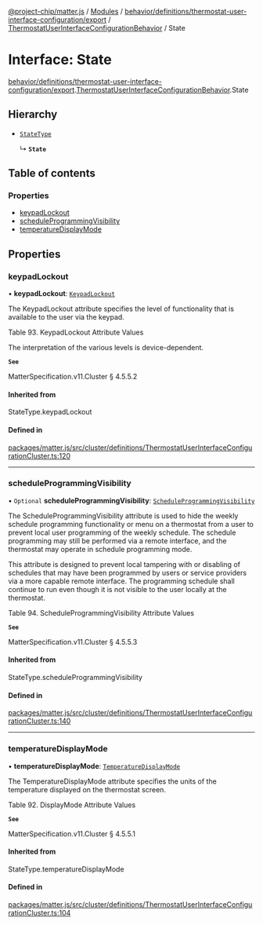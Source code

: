 [@project-chip/matter.js](../README.md) / [Modules](../modules.md) / [behavior/definitions/thermostat-user-interface-configuration/export](../modules/behavior_definitions_thermostat_user_interface_configuration_export.md) / [ThermostatUserInterfaceConfigurationBehavior](../modules/behavior_definitions_thermostat_user_interface_configuration_export.ThermostatUserInterfaceConfigurationBehavior.md) / State

# Interface: State

[behavior/definitions/thermostat-user-interface-configuration/export](../modules/behavior_definitions_thermostat_user_interface_configuration_export.md).[ThermostatUserInterfaceConfigurationBehavior](../modules/behavior_definitions_thermostat_user_interface_configuration_export.ThermostatUserInterfaceConfigurationBehavior.md).State

## Hierarchy

- [`StateType`](../modules/behavior_definitions_thermostat_user_interface_configuration_export._internal_.md#statetype)

  ↳ **`State`**

## Table of contents

### Properties

- [keypadLockout](behavior_definitions_thermostat_user_interface_configuration_export.ThermostatUserInterfaceConfigurationBehavior.State.md#keypadlockout)
- [scheduleProgrammingVisibility](behavior_definitions_thermostat_user_interface_configuration_export.ThermostatUserInterfaceConfigurationBehavior.State.md#scheduleprogrammingvisibility)
- [temperatureDisplayMode](behavior_definitions_thermostat_user_interface_configuration_export.ThermostatUserInterfaceConfigurationBehavior.State.md#temperaturedisplaymode)

## Properties

### keypadLockout

• **keypadLockout**: [`KeypadLockout`](../enums/cluster_export.ThermostatUserInterfaceConfiguration.KeypadLockout.md)

The KeypadLockout attribute specifies the level of functionality that is available to the user via the
keypad.

Table 93. KeypadLockout Attribute Values

The interpretation of the various levels is device-dependent.

**`See`**

MatterSpecification.v11.Cluster § 4.5.5.2

#### Inherited from

StateType.keypadLockout

#### Defined in

[packages/matter.js/src/cluster/definitions/ThermostatUserInterfaceConfigurationCluster.ts:120](https://github.com/project-chip/matter.js/blob/904d0c9b952b91f28a21803759c5e5c66ee4d272/packages/matter.js/src/cluster/definitions/ThermostatUserInterfaceConfigurationCluster.ts#L120)

___

### scheduleProgrammingVisibility

• `Optional` **scheduleProgrammingVisibility**: [`ScheduleProgrammingVisibility`](../enums/cluster_export.ThermostatUserInterfaceConfiguration.ScheduleProgrammingVisibility.md)

The ScheduleProgrammingVisibility attribute is used to hide the weekly schedule programming
functionality or menu on a thermostat from a user to prevent local user programming of the weekly
schedule. The schedule programming may still be performed via a remote interface, and the thermostat may
operate in schedule programming mode.

This attribute is designed to prevent local tampering with or disabling of schedules that may have been
programmed by users or service providers via a more capable remote interface. The programming schedule
shall continue to run even though it is not visible to the user locally at the thermostat.

Table 94. ScheduleProgrammingVisibility Attribute Values

**`See`**

MatterSpecification.v11.Cluster § 4.5.5.3

#### Inherited from

StateType.scheduleProgrammingVisibility

#### Defined in

[packages/matter.js/src/cluster/definitions/ThermostatUserInterfaceConfigurationCluster.ts:140](https://github.com/project-chip/matter.js/blob/904d0c9b952b91f28a21803759c5e5c66ee4d272/packages/matter.js/src/cluster/definitions/ThermostatUserInterfaceConfigurationCluster.ts#L140)

___

### temperatureDisplayMode

• **temperatureDisplayMode**: [`TemperatureDisplayMode`](../enums/cluster_export.ThermostatUserInterfaceConfiguration.TemperatureDisplayMode.md)

The TemperatureDisplayMode attribute specifies the units of the temperature displayed on the thermostat
screen.

Table 92. DisplayMode Attribute Values

**`See`**

MatterSpecification.v11.Cluster § 4.5.5.1

#### Inherited from

StateType.temperatureDisplayMode

#### Defined in

[packages/matter.js/src/cluster/definitions/ThermostatUserInterfaceConfigurationCluster.ts:104](https://github.com/project-chip/matter.js/blob/904d0c9b952b91f28a21803759c5e5c66ee4d272/packages/matter.js/src/cluster/definitions/ThermostatUserInterfaceConfigurationCluster.ts#L104)
